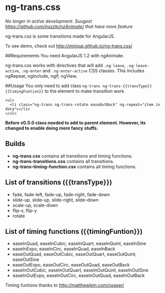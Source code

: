 ng-trans.css
============

*No longer in active development. Suugest https://github.com/nozzle/nzAnimate/ that have more feature*

ng-trans.css is some transitions made for AngularJS.

To see demo, check out http://minipai.github.io/ng-trans.css/

##Requirements
You need AngularJS 1.2 with ngAnimate.

ng-trans.css works with directives that will add `.ng-leave`, `.ng-leave-active`, `.ng-enter` and `.ng-enter-active` CSS classes. This includes ngRepeat, ngInclude, ngIf, ngView.

##Usage
You only need to add class `ng-trans ng-trans-{{transType}} {{timingFuntion}}` to the element to make transition work.

```
<ul>
  <li class="ng-trans ng-trans-rotate easeOutBack" ng-repeat="item in data"></li>
</ul>
```

**Before v0.5.0 class needed to add to parent element. However, its changed to enable doing more fancy stuffs.**

## Builds

- **ng-trans.css** contains all transitions and timing functions.
- **ng-trans-transitions.css** contains all transitions.
- **ng-trans-timing-function.css** contains all timing functions.


## List of transitions ({{transType}})

- fade, fade-left, fade-up, fade-right, fade-down
- slide-up, slide-up, slide-right, slide-down
- scale-up, scale-down
- flip-x, flip-y
- rotate


## List of timing functions ({{timingFuntion}})

- easeInQuad, easeInCubic, easeInQuart, easeInQuint, easeInSine
- easeInExpo, easeInCirc, easeInQuad, easeInBack
- easeOutQuad, easeOutCubic, easeOutQuart, easeOutQuint, easeOutSine
- easeOutExpo, easeOutCirc, easeOutQuad, easeOutBack
- easeInOutCubic, easeInOutQuart, easeInOutQuint, easeInOutSine
- easeInOutExpo, easeInOutCirc, easeInOutQuad, easeInOutBack

Timing funtions thanks to http://matthewlein.com/ceaser/


